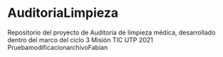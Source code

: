 # AuditoriaLimpieza
Repositorio del proyecto de Auditoria de limpieza médica, desarrollado dentro del marco del ciclo 3 Misión TIC UTP 2021
PruebamodificacionarchivoFabian

